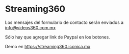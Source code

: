 # Streaming360

Los mensajes del formulario de contacto serán enviados a: info@videos360.com.mx

Sólo hay que agregar link de Paypal en los botones.

Demo en https://streaming360.iconica.mx

